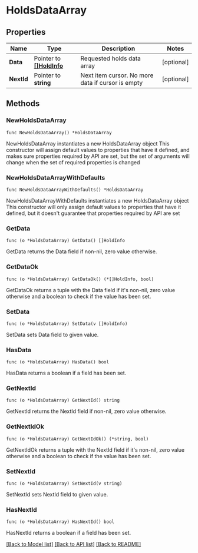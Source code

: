 # HoldsDataArray

## Properties

Name | Type | Description | Notes
------------ | ------------- | ------------- | -------------
**Data** | Pointer to [**[]HoldInfo**](HoldInfo.md) | Requested holds data array | [optional] 
**NextId** | Pointer to **string** | Next item cursor. No more data if cursor is empty | [optional] 

## Methods

### NewHoldsDataArray

`func NewHoldsDataArray() *HoldsDataArray`

NewHoldsDataArray instantiates a new HoldsDataArray object
This constructor will assign default values to properties that have it defined,
and makes sure properties required by API are set, but the set of arguments
will change when the set of required properties is changed

### NewHoldsDataArrayWithDefaults

`func NewHoldsDataArrayWithDefaults() *HoldsDataArray`

NewHoldsDataArrayWithDefaults instantiates a new HoldsDataArray object
This constructor will only assign default values to properties that have it defined,
but it doesn't guarantee that properties required by API are set

### GetData

`func (o *HoldsDataArray) GetData() []HoldInfo`

GetData returns the Data field if non-nil, zero value otherwise.

### GetDataOk

`func (o *HoldsDataArray) GetDataOk() (*[]HoldInfo, bool)`

GetDataOk returns a tuple with the Data field if it's non-nil, zero value otherwise
and a boolean to check if the value has been set.

### SetData

`func (o *HoldsDataArray) SetData(v []HoldInfo)`

SetData sets Data field to given value.

### HasData

`func (o *HoldsDataArray) HasData() bool`

HasData returns a boolean if a field has been set.

### GetNextId

`func (o *HoldsDataArray) GetNextId() string`

GetNextId returns the NextId field if non-nil, zero value otherwise.

### GetNextIdOk

`func (o *HoldsDataArray) GetNextIdOk() (*string, bool)`

GetNextIdOk returns a tuple with the NextId field if it's non-nil, zero value otherwise
and a boolean to check if the value has been set.

### SetNextId

`func (o *HoldsDataArray) SetNextId(v string)`

SetNextId sets NextId field to given value.

### HasNextId

`func (o *HoldsDataArray) HasNextId() bool`

HasNextId returns a boolean if a field has been set.


[[Back to Model list]](../README.md#documentation-for-models) [[Back to API list]](../README.md#documentation-for-api-endpoints) [[Back to README]](../README.md)


